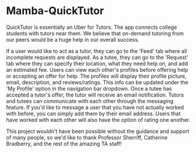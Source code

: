 # Mamba-QuickTutor
 
QuickTutor is essentially an Uber for Tutors. The app connects college students with tutors near them. We believe that on-demand tutoring from our peers would be a huge help in our overall success. 

If a user would like to act as a tutor, they can go to the 'Feed' tab where all incomplete requests are displayed. As a tutee, they can go to the 'Request' tab where they can specify their location, what they need help on, and add an estimated fee. Users can view each other's profiles before offering help or accepting an offer for help. The profiles will display their profile picture, email, description, and reviews/ratings. This info can be updated under the 'My Profile' option in the navigation bar dropdown. Once a tutee has accepted a tutor's offer, the tutor will receive an email notification. Tutors and tutees can communicate with each other through the messaging feature. If you'd like to message a user that you have not actually worked with before, you can simply add them by their email address. Users that have worked with each other will also have the option of rating one another.

This project wouldn't have been possible without the guidance and support of many people, so we'd like to thank Professor Sherriff, Catherine Bradberry, and the rest of the amazing TA staff!
